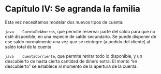 # Capítulo IV: Se agranda la familia

Esta vez necesitamos modelar dos nuevos tipos de cuenta:

```java    CuentaDeAhorros```, que permite reservar parte del saldo para que no esté disponible, en una especie de saldo secundario. Se puede disponer de ese saldo normalmente una vez que se reintegre (a pedido del cliente) al saldo total de la cuenta.

```java    CuentaCorriente```, que permite retirar todo lo disponible, y un descubierto de hasta cierta cantidad de dinero extra. El monto “en descubierto” se establece al momento de la apertura de la cuenta.